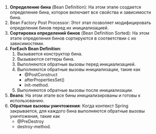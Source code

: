 1. **Определение бина** (Bean Definition): 
	На этом этапе создается определение бина, которое включает все свойства и зависимости бина.
2. Bean Factory Post Processor: 
	Этот этап позволяет модифицировать определения бинов перед их инициализацией.
3. **Сортировка определений бинов** (Bean Definition Sorted):
	На этом этапе определения бинов сортируются в соответствии с их зависимостями.
4. **ForEach Bean Definition**:
	1) Вызывается конструктор бина.
	2) Вызываются сеттеры бина.
	3) Выполняются обратные вызовы перед инициализацией.
	4) Выполняются обратные вызовы инициализации, такие как 
		- @PostConstruct 
		- afterPropertiesSet() 
		-  init-method.
	5) Выполняются обратные вызовы после инициализации.
5. **Beans**: 
	На этом этапе все бины инициализированы и готовы к использованию.
6. **Обратные вызовы уничтожения**:
	Когда контекст Spring закрывается, для каждого бина выполняются обратные вызовы уничтожения, такие как 
	- @PreDestroy 
	- destroy-method.